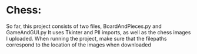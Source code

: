# Chess:
So far, this project consists of two files, BoardAndPieces.py and GameAndGUI.py
It uses Tkinter and PIl imports, as well as the chess images I uploaded.
When running the project, make sure that the filepaths correspond to the location of the images when downloaded
